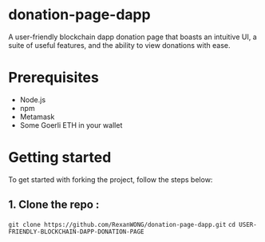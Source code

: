 # donation-page-dapp
A user-friendly blockchain dapp donation page that boasts an intuitive UI, a suite of useful features, and the ability to view donations with ease.

# Prerequisites

* Node.js
* npm
* Metamask
* Some Goerli ETH in your wallet

# Getting started 
To get started with forking the project, follow the steps below:

## 1. Clone the repo : 
```git clone https://github.com/RexanWONG/donation-page-dapp.git```
```cd USER-FRIENDLY-BLOCKCHAIN-DAPP-DONATION-PAGE```



